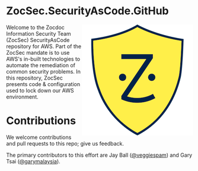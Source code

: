 # ZocSec.SecurityAsCode.GitHub

<p><img src="ZocSecShieldBlue.png" align="right"/>
Welcome to the Zocdoc Information Security Team (ZocSec) SecurityAsCode repository for AWS.  Part of the ZocSec mandate is to use AWS's in-built technologies to automate the remediation of common security problems.   In this repository, ZocSec presents code & configuration used to lock down our AWS environment.  
</p>

# Contributions

We welcome contributions and pull requests to this repo; give us feedback.  

The primary contributors to this effort are Jay Ball ([@veggiespam](https://github.com/veggiespam)) and Gary Tsai ([@garymalaysia](https://github.com/garymalaysia)).